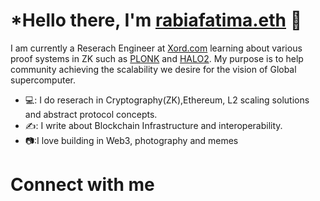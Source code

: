 # ***Hello there, I'm** [rabiafatima.eth](https://twitter.com/rabiaf183) 👋

I am currently a Reserach Engineer at [Xord.com](https://xord.com) learning about various proof systems in ZK such as [PLONK](https://github.com/dusk-network/plonk) and [HALO2](https://github.com/zcash/halo2).
My purpose is to help community achieving the scalability we desire for the vision of Global supercomputer.

- 💻: I do reserach in Cryptography(ZK),Ethereum, L2 scaling solutions and abstract protocol concepts.
- ✍️:  I write about Blockchain Infrastructure and interoperability.
- 📷:I love building in Web3, photography and memes
# Connect with me
# 
